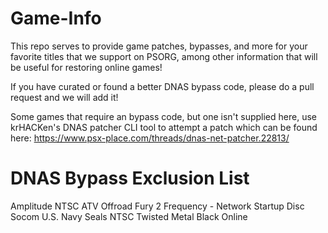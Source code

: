 # Game-Info

This repo serves to provide game patches, bypasses, and more for your favorite titles that we support on PSORG, among other information that will be useful for restoring online games!

If you have curated or found a better DNAS bypass code, please do a pull request and we will add it!

Some games that require an bypass code, but one isn't supplied here, use krHACKen's DNAS patcher CLI tool to attempt a patch which can be found here: https://www.psx-place.com/threads/dnas-net-patcher.22813/

# DNAS Bypass Exclusion List

Amplitude NTSC
ATV Offroad Fury 2
Frequency - Network Startup Disc
Socom U.S. Navy Seals NTSC
Twisted Metal Black Online